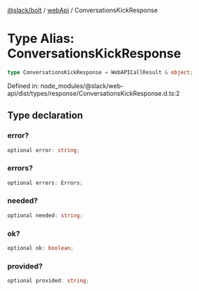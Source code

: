 [@slack/bolt](../../../../index.md) / [webApi](../index.md) / ConversationsKickResponse

# Type Alias: ConversationsKickResponse

```ts
type ConversationsKickResponse = WebAPICallResult & object;
```

Defined in: node\_modules/@slack/web-api/dist/types/response/ConversationsKickResponse.d.ts:2

## Type declaration

### error?

```ts
optional error: string;
```

### errors?

```ts
optional errors: Errors;
```

### needed?

```ts
optional needed: string;
```

### ok?

```ts
optional ok: boolean;
```

### provided?

```ts
optional provided: string;
```
